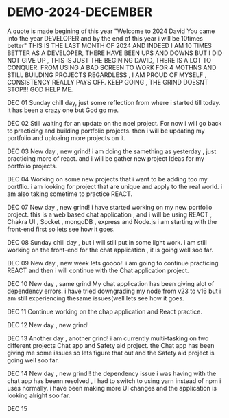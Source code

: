 # DEMO-2024-DECEMBER
A quote  is made begining of this year "Welcome to 2024 David You came into the year DEVELOPER and by the end of this year i will be 10times better"
THIS IS THE LAST MONTH OF 2024 AND INDEED I AM 10 TIMES BETTER AS A DEVELOPER, THERE HAVE BEEN UPS AND DOWNS BUT I DID NOT GIVE UP , THIS IS JUST THE BEGINING DAVID,
THERE IS A LOT TO CONQUER.
FROM USING A BAD SCREEN TO WORK FOR 4 MOTHNS AND STILL BUILDING PROJECTS REGARDLESS ,  I AM PROUD OF MYSELF , CONSISTENCY REALLY PAYS OFF.
KEEP GOING , THE GRIND DOESNT STOP!!! GOD HELP ME.

DEC 01
Sunday chill day, just some reflection from where i started till today.
it has been a crazy one but God go me.

DEC 02
Still waiting for an update on the noel project.
For now i will go back to practicing and building portfolio projects.
then i will be updating my portfolio and uploaing more projects on it.

DEC 03
New day , new grind!
i am doing the samething as yesterday , just practicing more of react.
and i will be gather new project Ideas for my portfolio projects.

DEC 04
Working on some new projects that i want to be adding too my portflio.
i am looking for project that are unique and apply to the real world.
i am also taking sometime to practice REACT.

DEC 07
New day , new grind!
i have started working on my new portfolio project.
this is a web based chat application , and i will be using REACT , Chakra UI , Socket , mongoDB , express and Node.js
i am starting with the front-end first so lets see how it goes.

DEC 08
Sunday chill day , but i will still put in some light work.
i am still working on the front-end for the chat application , it is going well soo far.

DEC 09
New day , new week lets goooo!!
i am going to continue practicing REACT and then i will continue with the Chat application project.

DEC 10
New day , same grind
My chat application has been giving alot of dependency errors.
i have tried downgrading my node from v23 to v16 but i am still experiencing thesame issues(well lets see how it goes.

DEC 11
Continue working on the chap application and React practice.

DEC 12
New day , new grind!

DEC 13
Another day , another grind!
i am currently multi-tasking on two different projects Chat app and Safety aid project.
the Chat app has been giving me some issues so lets figure that out and the Safety aid project is going well soo far.

DEC 14
New day , new grind!!
the dependency issue i was having with the chat app has beenn resolved , i had to switch to using yarn instead of npm i uses normally.
i have been making more UI changes and the application is looking alright soo far.

DEC 15

